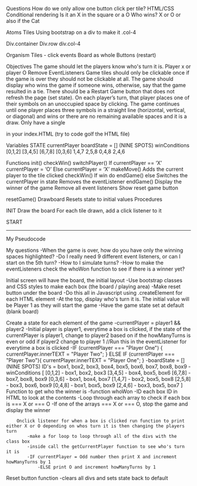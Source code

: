 Questions
How do we only allow one button click per tile? 
HTML/CSS
Conditional rendering
Is it an X in the square or a O
Who wins? X or O or also if the Cat

Atoms
Tiles
Using bootstrap on a div to make it .col-4

Div.container
	Div.row
		div.col-4

Organism
Tiles - click events
Board as whole
Buttons (restart)


Objectives
The game should let the players know who's turn it is.
Player x or player O
Remove EventListeners
Game tiles should only be clickable once
if the game is over they should not be clickable at all.
The game should display who wins the game if someone wins, otherwise, say that the game resulted in a tie.
There should be a Restart Game button that does not refresh the page (set state).
On each player’s turn, that player places one of their symbols on an unoccupied space by clicking.
The game continues until one player places three symbols in a straight line (horizontal, vertical, or diagonal) and wins or there are no remaining available spaces and it is a draw.
Only have a single <div id="app"></div> in your index.HTML (try to code golf the HTML file)


Variables
STATE 
	currentPlayer
	boardState = [] (NINE SPOTS)
	winConditions
		[0,1,2]
		[3,4,5]
		[6,7,8]
	[0,3,6]
		1,4,7
		2,5,8
		0,4,8
		2,4,6

Functions
init()
checkWin()
switchPlayer()
If currentPlayer == ‘X’
currentPlayer = ‘O’
Else
currentPlayer = ‘X’
makeMove()
Adds the current player to the tile clicked
checkWin()
If win do endGame()
else
Switches the currentPlayer in state
Removes the eventListener
endGame()
Display the winner of the game
Remove all event listeners
Show reset game button

resetGame()
Drawboard
Resets state to initial values
Procedures

INIT
	Draw the board
	For each tile drawn, add a click listener to it


START

----------------------------------------------------------------------------------------------------------------------------


My Pseudocode

My questions
    -When the game is over, how do you have only the winning spaces highlighted?
    -Do I really need 9 different event listeners, or can I start on the 5th turn?
    -How to I simulate turns?
    -How to make the eventListeners check the whoWon function to see if there is a winner yet?

Initial screen will have the board, the initial layout
    -Use bootstrap classes and CSS styles to make each box (the board / playing area)
    -Make reset button under the board
    -Do this all in Javascript using .createElement for each HTML element
    -At the top, display who's turn it is. The initial value will be Player 1 as they will start the game
    -Have the game state set at default (blank board)

Create a state for each element of the game
    -currentPlayer = player1 && player2
		-Initial player is player1, everytime a box is clicked, if the state of the currentPlayer is player1, change to player2
		based on if the howManyTurns is even or odd
			if player2 change to player 1
				//Run this in the eventListener for everytime a box is clicked
				-IF (currentPlayer === "Player One") {
					currentPlayer.innerTEXT = "Player Two";
				} ELSE IF (currentPlayer === "Player Two"){
					currentPlayer.innerTEXT = "Player One";
				}
	-boardState = [] (NINE SPOTS) ID's = box1, box2, box3, box4, box5, box6, box7, box8, box9
	-winConditions
		[
		[0,1,2] - box1, box2, box3
		[3,4,5] - box4, box5, box6
		[6,7,8] - box7, box8, box9
	    [0,3,6] - box1, box4, box7
		[1,4,7] - box2, box5, box8
		[2,5,8] - box3, box6, box9
		[0,4,8] - box1, box5, box9
		[2,4,6] - box3, box5, box7
		]
        Function to get who the winner is
            -function whoWon
                -ID each box ID in HTML to look at the contents
                -Loop through each array to check if each box is === X or === O
                -If one of the arrays === X or === O, stop the game and display the winner
		
		Onclick listener for when a box is clicked run function to print either X or O depending on whos turn it is then changing the players turn
			-make a for loop to loop through all of the divs with the class box
			-inside call the getCurrentPlayer function to see who's turn it is
			-IF currentPlayer = Odd number then print X and increment howManyTurns by 1
				-ELSE print O and increment howManyTurns by 1

Reset button function
    -clears all divs and sets state back to default